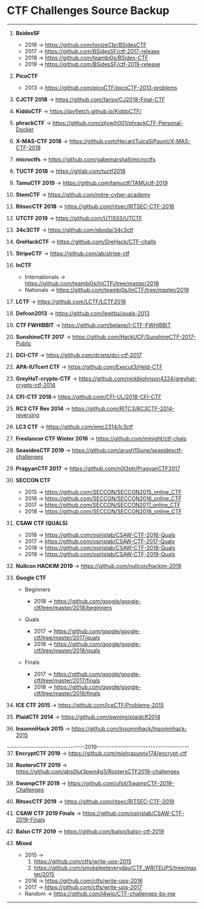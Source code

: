 # CTF Challenges Source Backup

***


1. **BsidesSF**
	* 2016 -> https://github.com/IonizeCbr/BSidesCTF
	* 2017 -> https://github.com/BSidesSF/ctf-2017-release
	* 2018 -> https://github.com/teambi0s/BSides-CTF
   	* 2019 -> https://github.com/BSidesSF/ctf-2019-release

2. **PicoCTF**
	* 2013 -> https://github.com/picoCTF/picoCTF-2013-problems

3. **CJCTF 2018** -> https://github.com/farisv/CJ2018-Final-CTF

4. **KiddoCTF** -> https://ipvfletch.github.io/KiddoCTF/

5. **phrackCTF** -> https://github.com/zjlywjh001/phrackCTF-Personal-Docker

6. **X-MAS-CTF 2018** -> https://github.com/HecariiTuicaSiPaunii/X-MAS-CTF-2018

7. **microctfs** -> https://github.com/gabemarshall/microctfs

8. **TUCTF 2018** -> https://gitlab.com/tuctf2018

9. **TamuCTF 2019** -> https://github.com/tamuctf/TAMUctf-2019

10. **StemCTF** -> https://github.com/mitre-cyber-academy

11. **RitsecCTF 2018** -> https://github.com/ritsec/RITSEC-CTF-2018

12. **UTCTF 2019** -> https://github.com/UTISSS/UTCTF

13. **34c3CTF** -> https://github.com/eboda/34c3ctf

14. **GreHackCTF** -> https://github.com/GreHack/CTF-challs

15. **StripeCTF** -> https://github.com/ab/stripe-ctf

16. **InCTF**  
	* Internationals -> https://github.com/teambi0s/InCTFi/tree/master/2018
	* Nationals -> https://github.com/teambi0s/InCTF/tree/master/2018

17. **LCTF** -> https://github.com/LCTF/LCTF2018

18. **Defcon2013** -> https://github.com/legitbs/quals-2013

19. **CTF FWHIBBIT** -> https://github.com/belane/I-CTF-FWHIBBIT

20. **SunshineCTF 2017** -> https://github.com/HackUCF/SunshineCTF-2017-Public

21. **DCI-CTF** -> https://github.com/dciets/dci-ctf-2017

22. **APA-IUTcert CTF** -> https://github.com/Execut3/Held-CTF

23. **GreyHaT-crypto-CTF** -> https://github.com/nickbjohnson4224/greyhat-crypto-ctf-2014

24. **CFI-CTF 2018**-> https://github.com/CFI-UL/2018-CFI-CTF

25. **RC3 CTF Rev 2014** -> https://github.com/RITC3/RC3CTF-2014-reversing

26. **LC3 CTF** -> https://github.com/emc2314/lc3ctf

27. **Freelancer CTF Winter 2016** -> https://github.com/minight/ctf-chals

28. **SeasidesCTF 2019** -> https://github.com/arush15june/seasidesctf-challenges

29. **PragyanCTF 2017** -> https://github.com/n0l3ptr/PragyanCTF2017

30. **SECCON CTF**
	* 2015 -> https://github.com/SECCON/SECCON2015_online_CTF
	* 2016 -> https://github.com/SECCON/SECCON2016_online_CTF
	* 2017 -> https://github.com/SECCON/SECCON2017_online_CTF
	* 2018 -> https://github.com/SECCON/SECCON2018_online_CTF

31. **CSAW CTF (QUALS)**
	* 2016 -> https://github.com/osirislab/CSAW-CTF-2016-Quals
	* 2017 -> https://github.com/osirislab/CSAW-CTF-2017-Quals
	* 2018 -> https://github.com/osirislab/CSAW-CTF-2018-Quals
	* 2019 -> https://github.com/osirislab/CSAW-CTF-2019-Quals

32. **Nullcon HACKIM 2019** -> https://github.com/nullcon/hackim-2019

33. **Google CTF** 
	* Beginners 
		* 2018 -> https://github.com/google/google-ctf/tree/master/2018/beginners
	
	* Quals 
		* 2017 -> https://github.com/google/google-ctf/tree/master/2017/quals
		* 2018 -> https://github.com/google/google-ctf/tree/master/2018/quals
	
	* Finals
		* 2017 -> https://github.com/google/google-ctf/tree/master/2017/finals
		* 2018 -> https://github.com/google/google-ctf/tree/master/2018/finals

34. **ICE CTF 2015** -> https://github.com/IceCTF/Problems-2015
35. **PlaidCTF 2014** -> https://github.com/pwning/plaidctf2014
36. **InsomniHack 2015** -> https://github.com/Insomnihack/Insomnihack-2015

--------------------------------2019--------------------------------------
37. **EncryptCTF 2019** -> https://github.com/mishrasunny174/encrypt-ctf

38. **RootersCTF 2019** -> https://github.com/abs0lut3pwn4g3/RootersCTF2019-challenges

39. **SwampCTF 2019** -> https://github.com/ufsit/SwampCTF-2019-Challenges

40. **RitsecCTF 2019** -> https://github.com/ritsec/RITSEC-CTF-2019

41. **CSAW CTF 2019 Finals** -> https://github.com/osirislab/CSAW-CTF-2019-Finals

42. **Balsn CTF 2019** -> https://github.com/balsn/balsn-ctf-2019


43. **Mixed**    
	* 2015 -> 
		1. https://github.com/ctfs/write-ups-2015    
		2. https://github.com/smokeleeteveryday/CTF_WRITEUPS/tree/master/2015   
	* 2016 -> https://github.com/ctfs/write-ups-2016  
	* 2017 -> https://github.com/ctfs/write-ups-2017  
	* Random -> https://github.com/l4wio/CTF-challenges-by-me   
	


***
